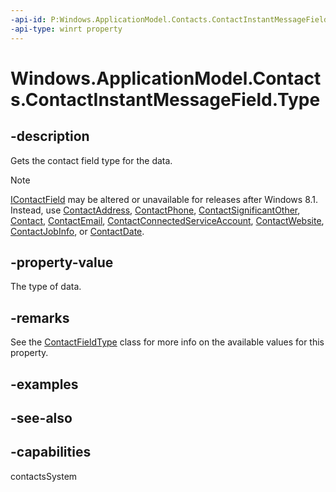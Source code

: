 ```yaml
---
-api-id: P:Windows.ApplicationModel.Contacts.ContactInstantMessageField.Type
-api-type: winrt property
---
```


<!-- Property syntax
public Windows.ApplicationModel.Contacts.ContactFieldType Type { get; }
-->

# Windows.ApplicationModel.Contacts.ContactInstantMessageField.Type

## -description

Gets the contact field type for the data.

> [!NOTE]
> [IContactField](icontactfield.md) may be altered or unavailable for releases after Windows 8.1. Instead, use [ContactAddress](contactaddress.md), [ContactPhone](contactphone.md), [ContactSignificantOther](contactsignificantother.md), [Contact](contact.md), [ContactEmail](contactemail.md), [ContactConnectedServiceAccount](contactconnectedserviceaccount.md), [ContactWebsite](contactwebsite.md), [ContactJobInfo](contactjobinfo.md), or [ContactDate](contactdate.md).

## -property-value
The type of data.

## -remarks
See the [ContactFieldType](contactfieldtype.md) class for more info on the available values for this property.

## -examples

## -see-also

## -capabilities
contactsSystem
